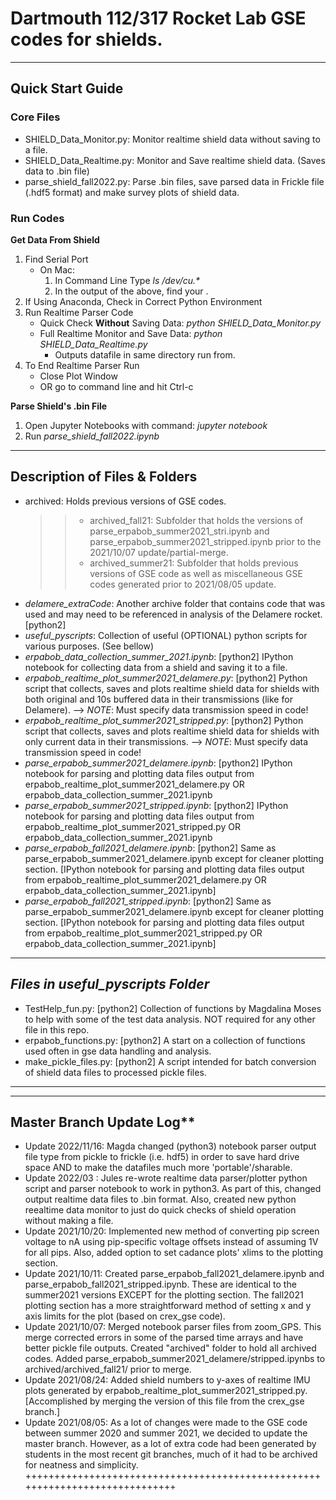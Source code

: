 
# Dartmouth 112/317 Rocket Lab GSE codes for shields.

------------------------------------------------------------------------------

## Quick Start Guide

### Core Files
* SHIELD\_Data\_Monitor.py: Monitor realtime shield data without saving to a file. 
* SHIELD\_Data\_Realtime.py: Monitor and Save realtime shield data. (Saves data to .bin file)
* parse\_shield\_fall2022.py: Parse .bin files, save parsed data in Frickle file (.hdf5 format) and make survey plots of shield data. 

### Run Codes
**Get Data From Shield**
1. Find Serial Port
    * On Mac: 
        1. In Command Line Type _ls /dev/cu.\*_ 
        2. In the output of the above, find your <port>.
2. If Using Anaconda, Check in Correct Python Environment
3. Run Realtime Parser Code
    * Quick Check **Without** Saving Data: _python SHIELD_Data_Monitor.py <port>_
    * Full Realtime Monitor and Save Data: _python SHIELD_Data_Realtime.py <port>_
        * Outputs datafile in same directory run from. 
4. To End Realtime Parser Run
    * Close Plot Window
    * OR go to command line and hit Ctrl-c

**Parse Shield's .bin File**
1. Open Jupyter Notebooks with command:  _jupyter notebook_
2. Run _parse\_shield\_fall2022.ipynb_

------------------------------------------------------------------------------

## Description of Files & Folders
* archived: Holds previous versions of GSE codes.  
    >> * archived\_fall21: Subfolder that holds the versions of parse\_erpabob\_summer2021\_stri.ipynb and parse\_erpabob\_summer2021\_stripped.ipynb prior to the 2021/10/07 update/partial-merge.
    >> * archived\_summer21: Subfolder that holds previous versions of GSE code as well as miscellaneous GSE codes generated prior to 2021/08/05 update.  
* *delamere\_extraCode*: Another archive folder that contains code that was used and may need to be referenced in analysis of the Delamere rocket. [python2] 
* *useful\_pyscripts*: Collection of useful (OPTIONAL) python scripts for various purposes. (See bellow)
* *erpabob\_data\_collection\_summer\_2021.ipynb*: [python2] IPython notebook for collecting data from a shield and saving it to a file. 
* *erpabob\_realtime\_plot\_summer2021\_delamere.py*: [python2] Python script that collects, saves and plots realtime shield data for shields with both original and 10s buffered data in their transmissions (like for Delamere).
    --> *NOTE*: Must specify data transmission speed in code!
* *erpabob\_realtime\_plot\_summer2021\_stripped.py*: [python2] Python script that collects, saves and plots realtime shield data for shields with only current data in their transmissions. 
    --> *NOTE*: Must specify data transmission speed in code!
* *parse\_erpabob\_summer2021\_delamere.ipynb*: [python2] IPython notebook for parsing and plotting data files output from erpabob\_realtime\_plot\_summer2021\_delamere.py OR erpabob\_data\_collection\_summer\_2021.ipynb 
* *parse\_erpabob\_summer2021\_stripped.ipynb*: [python2] IPython notebook for parsing and plotting data files output from erpabob\_realtime\_plot\_summer2021\_stripped.py OR erpabob\_data\_collection\_summer\_2021.ipynb 
* *parse\_erpabob\_fall2021\_delamere.ipynb*: [python2] Same as parse\_erpabob\_summer2021\_delamere.ipynb except for cleaner plotting section. [IPython notebook for parsing and plotting data files output from erpabob\_realtime\_plot\_summer2021\_delamere.py OR erpabob\_data\_collection\_summer\_2021.ipynb] 
* *parse\_erpabob\_fall2021\_stripped.ipynb*: [python2] Same as parse\_erpabob\_summer2021\_delamere.ipynb except for cleaner plotting section. [IPython notebook for parsing and plotting data files output from erpabob\_realtime\_plot\_summer2021\_stripped.py OR erpabob\_data\_collection\_summer\_2021.ipynb]

------------------------------------------------------------------------------
*Files in useful\_pyscripts Folder* 
---------------------------------
* TestHelp\_fun.py: [python2] Collection of functions by Magdalina Moses to help with some of the test data analysis. NOT required for any other file in this repo.
* erpabob\_functions.py: [python2] A start on a collection of functions used often in gse data handling and analysis.  
* make\_pickle\_files.py: [python2] A script intended for batch conversion of shield data files to processed pickle files.
------------------------------------------------------------------------------


------------------------------------------------------------------------------

## Master Branch Update Log**
* Update 2022/11/16: Magda changed (python3) notebook parser output file type from pickle to frickle (i.e. hdf5) in order to save hard drive space AND to make the datafiles much more 'portable'/sharable.
* Update 2022/03   : Jules re-wrote realtime data parser/plotter python script and parser notebook to work in python3. As part of this, changed output realtime data files to .bin format. Also, created new python reealtime data monitor to just do quick checks of shield operation without making a file. 
* Update 2021/10/20: Implemented new method of converting pip screen voltage to nA using pip-specific voltage offsets instead of assuming 1V for all pips. Also, added option to set cadance plots' xlims to the plotting section. 
* Update 2021/10/11: Created parse\_erpabob\_fall2021\_delamere.ipynb and parse\_erpabob\_fall2021\_stripped.ipynb. These are identical to the summer2021 versions EXCEPT for the plotting section. The fall2021 plotting section has a more straightforward method of setting x and y axis limits for the plot (based on crex\_gse code). 
* Update 2021/10/07: Merged notebook parser files from zoom\_GPS. This merge corrected errors in some of the parsed time arrays and have better pickle file outputs. Created "archived" folder to hold all archived codes. Added parse\_erpabob\_summer2021\_delamere/stripped.ipynbs to archived/archived\_fall21/ prior to merge. 
* Update 2021/08/24: Added shield numbers to y-axes of realtime IMU plots generated by erpabob\_realtime\_plot\_summer2021\_stripped.py. [Accomplished by merging the version of this file from the crex\_gse branch.]
* Update 2021/08/05: As a lot of changes were made to the GSE code between summer 2020 and summer 2021, we decided to update the master branch. However, as a lot of extra code had been generated by students in the most recent git branches, much of it had to be archived for neatness and simplicity. 
+++++++++++++++++++++++++++++++++++++++++++++++++++++++++++++++++++++++++++++
